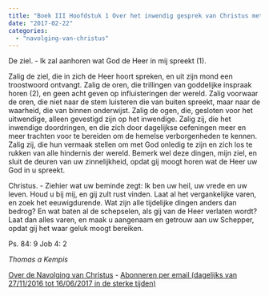 ```yaml
---
title: "Boek III Hoofdstuk 1 Over het inwendig gesprek van Christus met de gelovige ziel"
date: "2017-02-22"
categories: 
  - "navolging-van-christus"
---
```


De ziel. - Ik zal aanhoren wat God de Heer in mij spreekt (1).

Zalig de ziel, die in zich de Heer hoort spreken, en uit zijn mond een troostwoord ontvangt. Zalig de oren, die trillingen van goddelijke inspraak horen (2), en geen acht geven op influisteringen der wereld. Zalig voorwaar de oren, die niet naar de stem luisteren die van buiten spreekt, maar naar de waarheid, die van binnen onderwijst. Zalig de ogen, die, gesloten voor het uitwendige, alleen gevestigd zijn op het inwendige. Zalig zij, die het inwendige doordringen, en die zich door dagelijkse oefeningen meer en meer trachten voor te bereiden om de hemelse verborgenheden te kennen. Zalig zij, die hun vermaak stellen om met God onledig te zijn en zich los te rukken van alle hindernis der wereld. Bemerk wel deze dingen, mijn ziel, en sluit de deuren van uw zinnelijkheid, opdat gij moogt horen wat de Heer uw God in u spreekt.

Christus. - Ziehier wat uw beminde zegt: Ik ben uw heil, uw vrede en uw leven. Houd u bij mij, en gij zult rust vinden. Laat al het vergankelijke varen, en zoek het eeuwigdurende. Wat zijn alle tijdelijke dingen anders dan bedrog? En wat baten al de schepselen, als gij van de Heer verlaten wordt? Laat dan alles varen, en maak u aangenaam en getrouw aan uw Schepper, opdat gij het waar geluk moogt bereiken.

Ps. 84: 9 Job 4: 2

_Thomas a Kempis_

[Over de Navolging van Christus](/blog/de-navolging-van-christus-in-de-sterke-tijden/) - [Abonneren per email (dagelijks van 27/11/2016 tot 16/06/2017 in de sterke tijden)](http://eepurl.com/cg9VGT)
